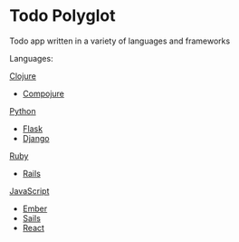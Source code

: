 # Todo Polyglot

Todo app written in a variety of languages and frameworks

Languages:

[Clojure](http://clojure.org/)
- [Compojure](https://github.com/weavejester/compojure)

[Python](https://www.python.org/)
- [Flask](http://flask.pocoo.org/)
- [Django](https://www.djangoproject.com/)

[Ruby](https://www.ruby-lang.org/)
- [Rails](http://rubyonrails.org/)

[JavaScript](http://en.wikipedia.org/wiki/JavaScript)
- [Ember](http://emberjs.com/)
- [Sails](http://sailsjs.org/#!/)
- [React](https://facebook.github.io/react/)
